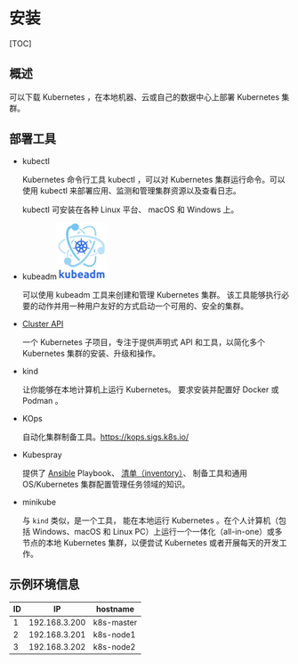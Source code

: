 # 安装
[TOC]
## 概述

可以下载 Kubernetes ，在本地机器、云或自己的数据中心上部署 Kubernetes 集群。

## 部署工具

* kubectl

   Kubernetes 命令行工具 kubectl ，可以对 Kubernetes 集群运行命令。可以使用 kubectl 来部署应用、监测和管理集群资源以及查看日志。

   kubectl 可安装在各种 Linux 平台、 macOS 和 Windows 上。 

* kubeadm<img src="../../../../Image/k/kubeadm-stacked-color.png" style="zoom:10%;" />

   可以使用 kubeadm 工具来创建和管理 Kubernetes 集群。 该工具能够执行必要的动作并用一种用户友好的方式启动一个可用的、安全的集群。

* [Cluster API](https://cluster-api.sigs.k8s.io/)

   一个 Kubernetes 子项目，专注于提供声明式 API 和工具，以简化多个 Kubernetes 集群的安装、升级和操作。

* kind

   让你能够在本地计算机上运行 Kubernetes。 要求安装并配置好 Docker 或 Podman 。

* KOps

   自动化集群制备工具。https://kops.sigs.k8s.io/

* Kubespray

   提供了 [Ansible](https://docs.ansible.com/) Playbook、 [清单（inventory）](https://github.com/kubernetes-sigs/kubespray/blob/master/docs/ansible.md#inventory)、 制备工具和通用 OS/Kubernetes 集群配置管理任务领域的知识。 

* minikube

   与 `kind` 类似，是一个工具， 能在本地运行 Kubernetes 。在个人计算机（包括 Windows、macOS 和 Linux PC）上运行一个一体化（all-in-one）或多节点的本地 Kubernetes 集群，以便尝试 Kubernetes 或者开展每天的开发工作。

## 示例环境信息

| ID   | IP            | hostname   |
| ---- | ------------- | ---------- |
| 1    | 192.168.3.200 | k8s-master |
| 2    | 192.168.3.201 | k8s-node1  |
| 3    | 192.168.3.202 | k8s-node2  |

